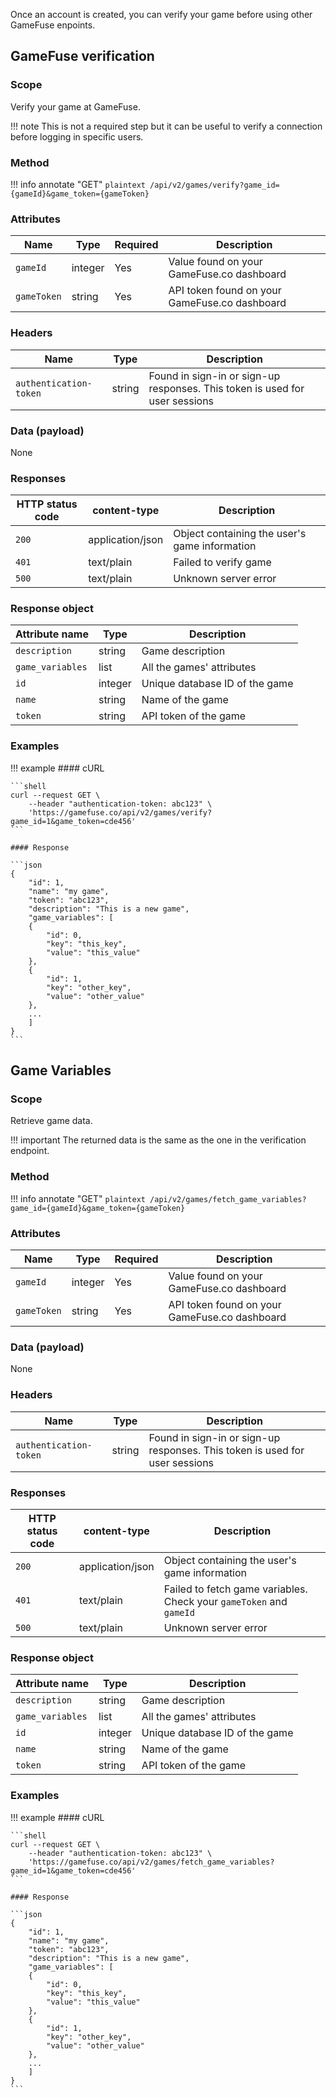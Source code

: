 Once an account is created, you can verify your game before using other GameFuse
enpoints.

## GameFuse verification

### Scope

Verify your game at GameFuse.

!!! note
    This is not a required step but it can be useful to verify a connection
    before logging in specific users.

### Method

!!! info annotate "GET"
    ```plaintext
    /api/v2/games/verify?game_id={gameId}&game_token={gameToken}
    ```

### Attributes

| Name             | Type          | Required | Description |
|------------------|---------------|----------|-------------|
| `gameId`         | integer       | Yes      | Value found on your GameFuse.co dashboard |
| `gameToken`      | string        | Yes      | API token found on your GameFuse.co dashboard |

### Headers

| Name | Type | Description |
|----------|---------|--------------|
| `authentication-token` | string | Found in sign-in or sign-up responses. This token is used for user sessions |

### Data (payload)

None

### Responses

| HTTP status code | content-type | Description |
|------------------|--------------|-------------|
| `200`              | application/json         | Object containing the user's game information |
| `401`              | text/plain | Failed to verify game |
| `500`              | text/plain | Unknown server error |

### Response object

| Attribute name                    | Type | Description |
|-----------------------------------|------|-------------|
| `description`               | string  | Game description |
| `game_variables`            | list    | All the games' attributes |
| `id`                        | integer | Unique database ID of the game |
| `name`                      | string  | Name of the game |
| `token`                     | string  | API token of the game |

### Examples

!!! example
    #### cURL

    ```shell
    curl --request GET \
        --header "authentication-token: abc123" \
        'https://gamefuse.co/api/v2/games/verify?game_id=1&game_token=cde456'
    ```

    #### Response

    ```json
    {
        "id": 1,
        "name": "my game",
        "token": "abc123",
        "description": "This is a new game",
        "game_variables": [
        {
            "id": 0,
            "key": "this_key",
            "value": "this_value"
        },
        {
            "id": 1,
            "key": "other_key",
            "value": "other_value"
        },
        ...
        ]
    }
    ```

## Game Variables

### Scope

Retrieve game data.

!!! important
    The returned data is the same as the one in the verification endpoint.

### Method

!!! info annotate "GET"
    ```plaintext
    /api/v2/games/fetch_game_variables?game_id={gameId}&game_token={gameToken}
    ```

### Attributes

| Name             | Type          | Required | Description |
|------------------|---------------|----------|-------------|
| `gameId`         | integer       | Yes      | Value found on your GameFuse.co dashboard |
| `gameToken`      | string        | Yes      | API token found on your GameFuse.co dashboard |

### Data (payload)

None

### Headers

| Name | Type | Description |
|----------|---------|--------------|
| `authentication-token` | string | Found in sign-in or sign-up responses. This token is used for user sessions |

### Responses

| HTTP status code | content-type | Description |
|------------------|--------------|-------------|
| `200`              | application/json         | Object containing the user's game information |
| `401`              | text/plain | Failed to  fetch game variables. Check your `gameToken` and `gameId` |
| `500`              | text/plain | Unknown server error |

### Response object

| Attribute name                    | Type | Description |
|-----------------------------------|------|-------------|
| `description`               | string  | Game description |
| `game_variables`            | list    | All the games' attributes |
| `id`                        | integer | Unique database ID of the game |
| `name`                      | string  | Name of the game |
| `token`                     | string  | API token of the game |

### Examples

!!! example
    #### cURL

    ```shell
    curl --request GET \
        --header "authentication-token: abc123" \
        'https://gamefuse.co/api/v2/games/fetch_game_variables?game_id=1&game_token=cde456'
    ```

    #### Response

    ```json
    {
        "id": 1,
        "name": "my game",
        "token": "abc123",
        "description": "This is a new game",
        "game_variables": [
        {
            "id": 0,
            "key": "this_key",
            "value": "this_value"
        },
        {
            "id": 1,
            "key": "other_key",
            "value": "other_value"
        },
        ...
        ]
    }
    ```
